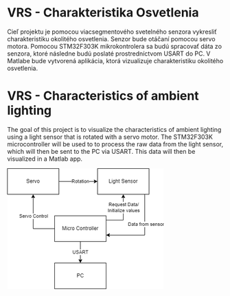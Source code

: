 # VRS - Charakteristika Osvetlenia

Cieľ projektu je pomocou viacsegmentového svetelného senzora vykresliť charakteristiku okolitého osvetlenia. Senzor bude otáčaní pomocou servo motora.
Pomocou STM32F303K mikrokontrolera sa budú spracovať dáta zo senzora, ktoré následne budú poslaté prostredníctvom USART do PC. V Matlabe bude vytvorená aplikácia, ktorá vizualizuje charakteristiku okolitého osvetlenia.

# VRS - Characteristics of ambient lighting

The goal of this project is to visualize the characteristics of ambient lighting using a light sensor that is rotated with a servo motor.
The STM32F303K microcontroller will be used to to process the raw data from the light sensor, which will then be sent to the PC via USART. This data will then be visualized in a Matlab app.

![alt text](https://github.com/Daniel-Kis/VRS_SEM_ZAD/blob/main/Images/VRS_FINAL_FLOWCHART.drawio.png?raw=true)


